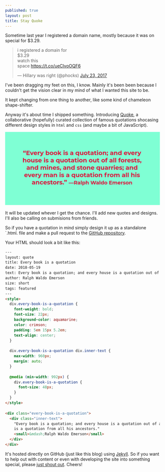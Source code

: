 ```yaml
---
published: true
layout: post
title: Stay Quoke
---
```

Sometime last year I registered a domain name, mostly because it was on special for $3.29.

<blockquote class="twitter-tweet" data-lang="en"><p lang="en" dir="ltr">i registered a domain for <br>$3.29<br>watch this<br>space <a href="https://t.co/ueClvoOQF6">https://t.co/ueClvoOQF6</a></p>&mdash; Hillary was right (@phocks) <a href="https://twitter.com/phocks/status/889042868974764032?ref_src=twsrc%5Etfw">July 23, 2017</a></blockquote>
<script async src="https://platform.twitter.com/widgets.js" charset="utf-8"></script>

I've been dragging my feet on this, I know. Mainly it's been been because I couldn't get the vision clear in my mind of what I wanted this site to be.

It kept changing from one thing to another, like some kind of chameleon shape-shifter.

Anyway it's about time I shipped something. Introducing [Quoke](https://quoke.co/), a collaborative (hopefully) curated collection of famous quotations shocasing different design styles in `html` and `css` (and maybe a bit of JavaScript).

![Quoke featured](/public/img/quoke-featured.png)

It will be updated whever I get the chance. I'll add new quotes and designs. I'll also be calling on submisions from friends.

So if you have a quotation in mind simply design it up as a standalone `.html. file and make a pull request to the [GitHub repository](https://github.com/quoke/quoke.github.io).

Your HTML should look a bit like this:

```html
---
layout: quote
title: Every book is a quotation
date: 2018-05-19
text: Every book is a quotation; and every house is a quotation out of all forests, and mines, and stone quarries; and every man is a quotation from all his ancestors.
author: Ralph Waldo Emerson
size: short
tags: featured
---
<style>
  div.every-book-is-a-quotation {
    font-weight: bold;
    font-size: 22px;
    background-color: aquamarine;
    color: crimson;
    padding: 5em 15px 5.2em;
    text-align: center;
  }

  div.every-book-is-a-quotation div.inner-text {
    max-width: 960px;
    margin: auto;
  }

  @media (min-width: 992px) {
    div.every-book-is-a-quotation {
      font-size: 48px;
    }
  }
</style>

<div class="every-book-is-a-quotation">
  <div class="inner-text">
    "Every book is a quotation; and every house is a quotation out of all forests, and mines, and stone quarries; and every man
    is a quotation from all his ancestors."
    <small>&mdash;Ralph Waldo Emerson</small>
  </div>
</div>
```

It's hosted directly on GitHub (just like this blog) using [Jekyll](https://jekyllrb.com/). So if you want to help out with content or even with developing the site into something special, please [just shout out](https://twitter.com/phocks). Cheers!